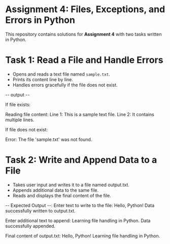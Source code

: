 # Assignment 4: Files, Exceptions, and Errors in Python


This repository contains solutions for **Assignment 4** with two tasks written in Python.

# Task 1: Read a File and Handle Errors
- Opens and reads a text file named `sample.txt`.
- Prints its content line by line.
- Handles errors gracefully if the file does not exist.

-- output --

If file exists:

Reading file content:
Line 1: This is a sample text file.
Line 2: It contains multiple lines.


If file does not exist:

Error: The file 'sample.txt' was not found.

# Task 2: Write and Append Data to a File
- Takes user input and writes it to a file named output.txt.
- Appends additional data to the same file.
- Reads and displays the final content of the file.

-- Expected Output --:
Enter text to write to the file: Hello, Python!
Data successfully written to output.txt.

Enter additional text to append: Learning file handling in Python.
Data successfully appended.

Final content of output.txt:
Hello, Python!
Learning file handling in Python.
